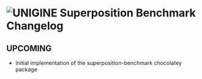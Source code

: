 # ![UNIGINE Superposition Benchmark Changelog](https://img.shields.io/badge/UNIGINE%20Superposition%20Benchmark-Package%20Changelog-blue.svg?style=for-the-badge)

## UPCOMING

- Initial implementation of the superposition-benchmark chocolatey package
